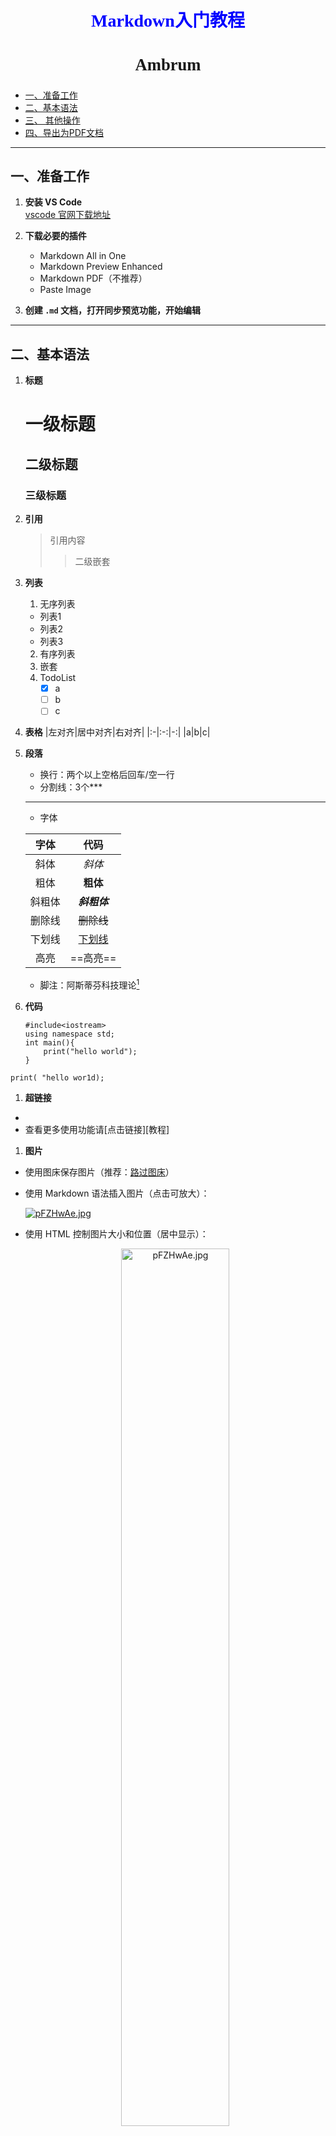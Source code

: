 <h1 style="text-align:center; font-family:Times New Roman; color:blue;">
  Markdown<span style="font-family:SimSun;">入门教程</span>
</h1>

<h2 style="text-align:center; font-family:Times New Roman; font-size:20pt;">
  Ambrum
</h2>

- [一、准备工作](#一准备工作)
- [二、基本语法](#二基本语法)
- [三、 其他操作](#三-其他操作)
- [四、导出为PDF文档](#四导出为pdf文档)

---

## 一、准备工作

1. **安装 VS Code**  
   [vscode 官网下载地址](https://code.visualstudio.com/)

2. **下载必要的插件**
   - Markdown All in One  
   - Markdown Preview Enhanced  
   - Markdown PDF（不推荐）  
   - Paste Image  

3. **创建 `.md` 文档，打开同步预览功能，开始编辑**

---

## 二、基本语法

1. **标题**
    # 一级标题  
    ## 二级标题  
    ### 三级标题
2. **引用**
   >引用内容
   >>二级嵌套
3. **列表**
   1. 无序列表
   - 列表1
   + 列表2
   * 列表3 
   2. 有序列表
   3. 嵌套
   4. TodoList
      - [x] a
      - [ ] b
      - [ ] c
4. **表格**
    |左对齐|居中对齐|右对齐|
    |:-|:-:|-:|
    |a|b|c|
5. **段落**
   - 换行：两个以上空格后回车/空一行
   - 分割线：3个***
    ***
   - 字体
  
    | 字体 | 代码 |
    |:--:|:--:|
    | 斜体 | *斜体* |   
    | 粗体 | **粗体** |
    | 斜粗体 | ***斜粗体*** |
    | 删除线 | ~~删除线~~ |
    | 下划线 | <u>下划线</u> |
    | 高亮 | ==高亮== |
   - 脚注：阿斯蒂芬科技理论[^1]
6. **代码**
    ```
    #include<iostream>
    using namespace std;
    int main(){
        print("hello world");
    }
    ```
`print( "hello wor1d);`
1. **超链接**
- [更多使用教程可以参考网站]:https://www.runoob.com/markdown/md-link.html
- 查看更多使用功能请[点击链接][教程]
1. **图片**

- 使用图床保存图片（推荐：[路过图床](https://imgse.com/)）

- 使用 Markdown 语法插入图片（点击可放大）：

  [![pFZHwAe.jpg](https://s11.ax1x.com/2024/01/23/pFZHwAe.jpg)](https://imgse.com/i/pFZHwAe)

- 使用 HTML 控制图片大小和位置（居中显示）：

  <div align="center">
    <a href="https://imgse.com/i/pFZHwAe">
      <img src="https://s11.ax1x.com/2024/01/23/pFZHwAe.jpg" alt="pFZHwAe.jpg" width="60%" />
    </a>
  </div>

## 三、 其他操作
**插入latex公式**
- 行内显示公式:$f(x)=ax+b$
- 块内显示数学表达式:
$$
\begin{Bmatrix}
a & b \\
c & d
\end{Bmatrix}
$$
**html/css语法**
- ctrl+shift+p搜索
"Markdown Preview Enhanced: customize css"在style中使用css语法改标题格式等
- **个性化设置**
File-Preferences-Settings
## 四、导出为PDF文档
- 使用Markdown PDF(不推荐)
- open in Browser-手动另存为PDF文档
[教程]:https://www.runoob.com/markdown/md-link.html
[^1]:点赞、投币、收藏!!


